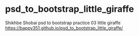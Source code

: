 # psd_to_bootstrap_little_giraffe
Shikhbe Shobai psd to bootstrap practice 03 little giraffe
https://bappy351.github.io/psd_to_bootstrap_little_giraffe/
